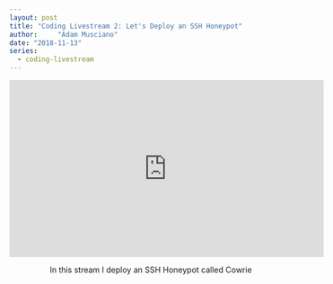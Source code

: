 ```yaml
---
layout: post
title: "Coding Livestream 2: Let's Deploy an SSH Honeypot"
author:     "Adam Musciano"
date: "2018-11-13"
series:
  - coding-livestream
---
```



<div style="text-align:center;">
<iframe width="560" height="315" src="https://www.youtube.com/embed/Xf9g7npdHAY" frameborder="0" allow="accelerometer; autoplay; encrypted-media; gyroscope; picture-in-picture" allowfullscreen></iframe>
  <p>In this stream I deploy an SSH Honeypot called Cowrie</p>
</div>
